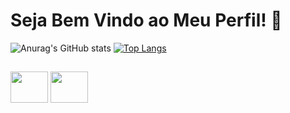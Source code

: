 # Seja Bem Vindo ao Meu Perfil! 👋
![Anurag's GitHub stats](https://github-readme-stats.vercel.app/api?username=Ander-DRK&show_icons=true&theme=highcontrast)
[![Top Langs](https://github-readme-stats.vercel.app/api/top-langs/?username=Ander-DRK&layout=compact&theme=highcontrast)](https://github.com/anuraghazra/github-readme-stats)
##
 <img align="center" height="50" width="60" src="https://cdn.jsdelivr.net/gh/devicons/devicon/icons/css3/css3-plain-wordmark.svg" />  <img align="center" height="50" width="60" src="https://cdn.jsdelivr.net/gh/devicons/devicon/icons/html5/html5-plain-wordmark.svg" />
 ##
<!--
**Ander-DRK/Ander-DRK** is a ✨ _special_ ✨ repository because its `README.md` (this file) appears on your GitHub profile.

Here are some ideas to get you started:

- 🔭 I’m currently working on ...
- 🌱 I’m currently learning ...
- 👯 I’m looking to collaborate on ...
- 🤔 I’m looking for help with ...
- 💬 Ask me about ...
- 📫 How to reach me: ...
- 😄 Pronouns: ...
- ⚡ Fun fact: ...
-->
